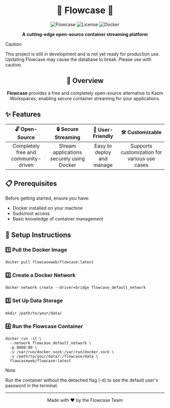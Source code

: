 # <div align="center">🌊 **Flowcase** 🌊</div>

<div align="center">

![Flowcase](https://img.shields.io/badge/Status-Development-yellow)
![License](https://img.shields.io/badge/license-MIT-blue)
![Docker](https://img.shields.io/badge/Docker-Required-blue)

**A cutting-edge open-source container streaming platform**

</div>

> [!CAUTION]
> This project is still in development and is not yet ready for production use. Updating Flowcase may cause the database to break. Please use with caution.

<div align="center">

## 🎯 Overview

**Flowcase** provides a free and completely open-source alternative to Kasm Workspaces, enabling secure container streaming for your applications.

</div>

## ✨ Features

<div align="center">

| 🔓 Open-Source | 🔒 Secure Streaming | 🎯 User-Friendly | 🛠 Customizable |
|:-------------:|:------------------:|:----------------:|:--------------:|
| Completely free and community-driven | Stream applications securely using Docker | Easy to deploy and manage | Supports customization for various use cases |

</div>

## 📋 Prerequisites

Before getting started, ensure you have:

- Docker installed on your machine
- Sudo/root access
- Basic knowledge of container management

## 🚀 Setup Instructions

### 1️⃣ Pull the Docker Image

```shell
docker pull flowcaseweb/flowcase:latest
```

### 2️⃣ Create a Docker Network

```shell
docker network create --driver=bridge flowcase_default_network
```

### 3️⃣ Set Up Data Storage

```shell
mkdir /path/to/your/data/
```

### 4️⃣ Run the Flowcase Container

```shell
docker run -it \
  --network flowcase_default_network \
  -p 8080:80 \
  -v /var/run/docker.sock:/var/run/docker.sock \
  -v /path/to/your/data/:/flowcase/data \
  flowcaseweb/flowcase:latest
```

> [!NOTE]
> Run the container without the detached flag (-d) to see the default user's password in the terminal.

---
<div align="center">
Made with ❤️ by the Flowcase Team
</div>
